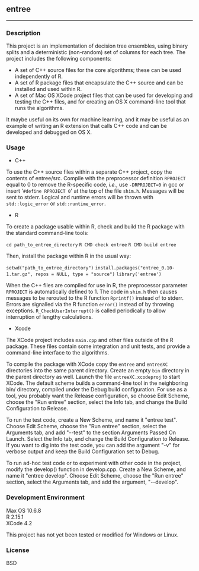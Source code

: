 ## entree

---

### Description

This project is an implementation of decision tree ensembles, using binary splits and a 
deterministic (non-random) set of columns for each tree. The project includes the
following components:

* A set of C++ source files for the core algorithms; these can be used independently of R. 
* A set of R package files that encapsulate the C++ source and can be installed and used
within R.
* A set of Mac OS XCode project files that can be used for developing and testing the
C++ files, and for creating an OS X command-line tool that runs the algorithms.

It maybe useful on its own for machine learning, and it may be useful as an example of
writing an R extension that calls C++ code and can be developed and debugged on OS X.

### Usage

* C++

To use the C++ source files within a separate C++ project, copy the contents of
entree/src. Compile with the preprocessor definition `RPROJECT` equal to 0 to remove the
R-specific code, _i.e._, use `-DRPROJECT=0` in gcc or insert '`#define RPROJECT 0`' at the
top of the file `shim.h`. Messages will be sent to stderr. Logical and runtime
errors will be thrown with `std::logic_error` or `std::runtime_error`.

* R

To create a package usable within R, check and build the R package with the standard
command-line tools:

`cd path_to_entree_directory`
`R CMD check entree`
`R CMD build entree`

Then, install the package within R in the usual way:

`setwd("path_to_entree_directory")`
`install.packages("entree_0.10-1.tar.gz", repos = NULL, type = "source")`
`library('entree')`

When the C++ files are compiled for use in R, the preprocessor parameter `RPROJECT` is
automatically defined to 1. The code in `shim.h` then causes messages to be rerouted to
the R function `Rprintf()` instead of to stderr. Errors are signalled via the R
function `error()` instead of by throwing exceptions. `R_CheckUserInterrupt()` is called
periodically to allow interruption of lengthy calculations.

* Xcode

The XCode project includes `main.cpp` and other files outside of the R package. These
files contain some integration and unit tests, and provide a command-line interface to
the algorithms.

To compile the package with XCode copy the `entree` and `entreeXC` directories into the
same parent directory. Create an empty `bin` directory in the parent directory as well.
Launch the file `entreeXC.xcodeproj` to start XCode. The default scheme builds a
command-line tool in the neighboring bin/ directory, compiled under the Debug build
configuration. For use as a tool, you probably want the Release configuration, so choose
Edit Scheme, choose the "Run entree" section, select the Info tab, and change the Build
Configuration to Release.

To run the test code, create a New Scheme, and name it "entree test". Choose Edit Scheme,
choose the "Run entree" section, select the Arguments tab, and add "--test" to the section
Arguments Passed On Launch. Select the Info tab, and change the Build Configuration to
Release. If you want to dig into the test code, you can add the argument "-v" for verbose
output and keep the Build Configuration set to Debug.

To run ad-hoc test code or to experiment with other code in the project, modify the 
develop() function in develop.cpp. Create a New Scheme, and name it "entree develop".
Choose Edit Scheme, choose the "Run entree" section, select the Arguments tab, and add the
argument, "--develop".

### Development Environment

Max OS 10.6.8  
R 2.15.1  
XCode 4.2  

This project has not yet been tested or modified for Windows or Linux.

### License

BSD